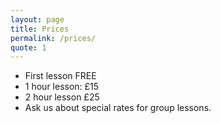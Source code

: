 ```yaml
---
layout: page
title: Prices
permalink: /prices/
quote: 1
---
```


- First lesson FREE
- 1 hour lesson: £15
- 2 hour lesson £25
- Ask us about special rates for group lessons.
